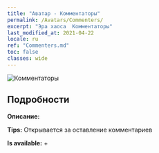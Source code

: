 ```yaml
---
title: "Аватар - Комментаторы"
permalink: /Avatars/Commenters/
excerpt: "Эра хаоса  Комментаторы"
last_modified_at: 2021-04-22
locale: ru
ref: "Commenters.md"
toc: false
classes: wide
---
```

 ![Комментаторы](/images/a/avatarFrame_14.png)

## Подробности

 **Описание:**  

 **Tips:** Открывается за оставление комментариев 

 **Is available:**  + 

